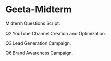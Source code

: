 # Geeta-Midterm

Midterm Questions Script:

Q2.YouTube Channel Creation and Optimization.

Q3.Lead Generation Campaign.

Q6.Brand Awareness Campaign.
